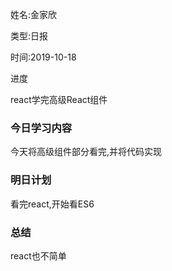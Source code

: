 姓名:金家欣

类型:日报

时间:2019-10-18

进度

react学完高级React组件

### 今日学习内容

今天将高级组件部分看完,并将代码实现

### 明日计划

看完react,开始看ES6

### 总结

react也不简单



